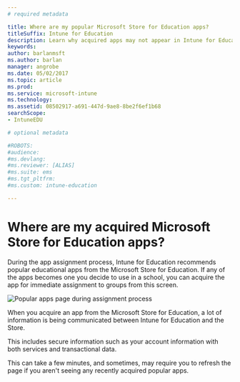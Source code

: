 ```yaml
---
# required metadata

title: Where are my popular Microsoft Store for Education apps?
titleSuffix: Intune for Education
description: Learn why acquired apps may not appear in Intune for Education.
keywords:
author: barlanmsft
ms.author: barlan
manager: angrobe
ms.date: 05/02/2017
ms.topic: article
ms.prod:
ms.service: microsoft-intune
ms.technology:
ms.assetid: 08502917-a691-447d-9ae8-8be2f6ef1b68
searchScope:
- IntuneEDU

# optional metadata

#ROBOTS:
#audience:
#ms.devlang:
#ms.reviewer: [ALIAS]
#ms.suite: ems
#ms.tgt_pltfrm:
#ms.custom: intune-education

---
```


# Where are my acquired Microsoft Store for Education apps?

During the app assignment process, Intune for Education recommends popular educational apps from the Microsoft Store for Education. If any of the apps becomes one you decide to use in a school, you can acquire the app for immediate assignment to groups from this screen.

  ![Popular apps page during assignment process](./media/apps-005-add-popular-apps.png)

When you acquire an app from the Microsoft Store for Education, a lot of information is being communicated between Intune for Education and the Store.

This includes secure information such as your account information with both services and transactional data.

This can take a few minutes, and sometimes, may require you to refresh the page if you aren't seeing any recently acquired popular apps.
